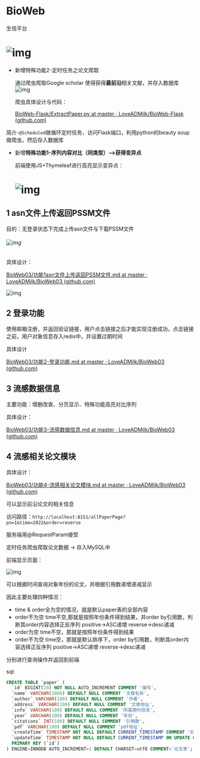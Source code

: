 # BioWeb

生信平台

# ![img](https://github.com/LoveADMilk/BioWeb03/blob/master/summary/image/index.PNG?raw=true)

- 新增特殊功能2-定时任务之论文爬取

    通过爬虫爬取Google scholar 使得获得**最前沿**相关文献，并存入数据库
  ![img](https://github.com/LoveADMilk/BioWeb03/blob/master/summary/image/4-1.PNG?raw=true)
    
    爬虫具体设计与代码：
    
    [BioWeb-Flask/ExtractPaper.py at master · LoveADMilk/BioWeb-Flask (github.com)](https://github.com/LoveADMilk/BioWeb-Flask/blob/master/ExtractPaper.py)

简介-`@Scheduled`做循环定时任务，访问Flask端口，利用python的beauty soup做爬虫，然后存入数据库

- 新增**特殊功能1-序列内容对比（同类型）-->获得变异点**

    前端使用JS+Thymeleaf进行高亮显示变异点：
    
    # ![img](https://github.com/LoveADMilk/BioWeb03/blob/master/summary/image/3-4.PNG?raw=true)


## 1 asn文件上传返回PSSM文件

目的：无登录状态下完成上传asn文件与下载PSSM文件

###### ![img](https://github.com/LoveADMilk/BioWeb03/blob/master/summary/image/asn%E6%96%87%E4%BB%B6%E8%BD%AC%E6%8D%A2%E4%B8%BAPSSM.PNG?raw=true)

具体设计：

[BioWeb03/功能1asn文件上传返回PSSM文件.md at master · LoveADMilk/BioWeb03 (github.com)](https://github.com/LoveADMilk/BioWeb03/blob/master/summary/功能1asn文件上传返回PSSM文件.md)

![img](https://github.com/LoveADMilk/BioWeb03/blob/master/summary/image/1-2.PNG?raw=true)


## 2 登录功能
使用邮箱注册，并返回验证链接，用户点击链接之后才能实现注册成功，点击链接之前，用户对象信息存入redis中，并设置过期时间

具体设计

[BioWeb03/功能2-登录功能.md at master · LoveADMilk/BioWeb03 (github.com)](https://github.com/LoveADMilk/BioWeb03/blob/master/summary/功能2-登录功能.md)



## 3 流感数据信息

主要功能：增删改查、分页显示、特殊功能高亮对比序列

具体设计：

[BioWeb03/功能3-流感数据信息.md at master · LoveADMilk/BioWeb03 (github.com)](https://github.com/LoveADMilk/BioWeb03/blob/master/summary/功能3-流感数据信息.md)


## 4 流感相关论文模块

具体设计：

[BioWeb03/功能4-流感相关论文模块.md at master · LoveADMilk/BioWeb03 (github.com)](https://github.com/LoveADMilk/BioWeb03/blob/master/summary/功能4-流感相关论文模块.md)

可以显示前沿论文的相关信息

访问路径：`http://localhost:8151/allPaperPage?pn=1&time=2022&order=reverse`

服务端用@RequestParam接受

定时任务爬虫爬取论文数据 -> 存入MySQL中

前端显示页面：

![img](https://github.com/LoveADMilk/BioWeb03/blob/master/summary/image/4-1.PNG?raw=true)

可以根据时间查询对象年份的论文，并根据引用数递增递减显示

因此主要处理四种情况：

- time & order全为空的情况，就是默认paper表的全部内容
- order不为空 time不空,那就是按照年份条件得到结果，并order by引用数，判断其order内容选择正反序列 positive->ASC递增 reverse->desc递减
- order为空 time不空，那就是按照年份条件得到结果
- order不为空 time空，那就是默认排序下，order by引用数，判断其order内容选择正反序列 positive->ASC递增 reverse->desc递减

分别进行查询操作并返回到前端

sql:

```sql
CREATE TABLE `paper` (
  `id` BIGINT(20) NOT NULL AUTO_INCREMENT COMMENT '编号',
  `name` VARCHAR(1000) DEFAULT NULL COMMENT '文章名称',
  `author` VARCHAR(100) DEFAULT NULL COMMENT '作者',
  `address` VARCHAR(100) DEFAULT NULL COMMENT '文章地址',
  `info` VARCHAR(100) DEFAULT NULL COMMENT '所属期刊信息',
  `year` VARCHAR(100) DEFAULT NULL COMMENT '年份',
  `citations` INT(100) DEFAULT NULL COMMENT '引用数',
  `pdf` VARCHAR(100) DEFAULT NULL COMMENT 'pdf地址',
  `createTime` TIMESTAMP NOT NULL DEFAULT CURRENT_TIMESTAMP COMMENT '创建时间',
  `updateTime` TIMESTAMP NOT NULL DEFAULT CURRENT_TIMESTAMP ON UPDATE CURRENT_TIMESTAMP COMMENT '更新时间',
  PRIMARY KEY (`id`)
) ENGINE=INNODB AUTO_INCREMENT=1 DEFAULT CHARSET=utf8 COMMENT='论文表';
```

